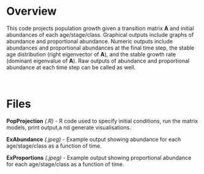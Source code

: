 # Overview

This code projects population growth given a transition matrix **A** and initial abundances of each age/stage/class. Graphical outputs include graphs of abundance and proportional abundance. Numeric outputs include abundances and proportional abundances at the final time step, the stable age distribution (right eigenvector of **A**), and the stable growth rate (dominant eigenvalue of **A**). Raw outputs of abundance and proportional abundance at each time step can be called as well.

<br/>

# Files

**PopProjection** *(.R)* - R code used to specify initial conditions, run the matrix models, print output,a nd generate visualisations.

**ExAbundance** *(.jpeg)* - Example output showing abundance for each age/stage/class as a function of time.

**ExProportions** *(.jpeg)* - Example output showing proportional abundance for each age/stage/class as a function of time.

